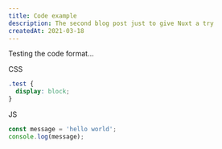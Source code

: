 ```yaml
---
title: Code example
description: The second blog post just to give Nuxt a try
createdAt: 2021-03-18
---
```


Testing the code format...

CSS

```css
.test {
  display: block;
}
```

JS

```js
const message = 'hello world';
console.log(message);
````